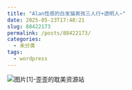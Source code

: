 ```yaml
---
title: "Alan性感的白发猫男孩三人行+透明人~"
date: 2025-05-23T17:48:21
slug: 88422173
permalink: /posts/88422173/
categories:
  - 未分类
tags:
  - wordpress
---
```


![图片[1]-歪歪的耽美资源站](/images/wp/88422173-70ce30f7.jpg)
